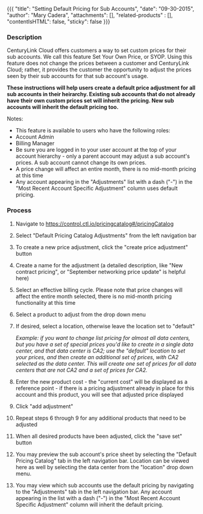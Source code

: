 {{{
  "title": "Setting Default Pricing for Sub Accounts",
  "date": "09-30-2015",
  "author": "Mary Cadera",
  "attachments": [],
  "related-products" : [],
  "contentIsHTML": false,
  "sticky": false
}}}

### Description

CenturyLink Cloud offers customers a way to set custom prices for their sub accounts. We call this feature Set Your Own Price, or SYOP. Using this feature does not change the prices between a customer and CenturyLink Cloud; rather, it provides the customer the opportunity to adjust the prices seen by their sub accounts for that sub account's usage.

**These instructions will help users create a default price adjustment for all sub accounts in their heirarchy. Existing sub accounts that do not already have their own custom prices set will inherit the pricing. New sub accounts will inherit the default pricing too.**

Notes:

* This feature is available to users who have the following roles:
 * Account Admin
 * Billing Manager
* Be sure you are logged in to your user account at the top of your account hierarchy - only a parent account may adjust a sub account's prices. A sub account cannot change its own prices.
* A price change will affect an entire month, there is no mid-month pricing at this time
* Any account appearing in the "Adjustments" list with a dash ("-") in the "Most Recent Account Specific Adjustment" column uses default pricing.

### Process

1. Navigate to https://control.ctl.io/pricingcatalog#/pricingCatalog
2. Select "Default Pricing Catalog Adjustments" from the left navigation bar
3. To create a new price adjustment, click the "create price adjustment" button
4. Create a name for the adjustment (a detailed description, like "New contract pricing", or "September networking price update" is helpful here)
5. Select an effective billing cycle. Please note that price changes will affect the entire month selected, there is no mid-month pricing functionality at this time
6. Select a product to adjust from the drop down menu
7. If desired, select a location, otherwise leave the location set to "default"

   *Example: if you want to change list pricing for almost all data centers, but you have a set of special prices you'd like to create in a single data center, and that data center is CA2; use the "default" location to set your prices, and then create an additional set of prices, with CA2 selected as the data center. This will create one set of prices for all data centers that are _not_ CA2 and a set of prices for CA2.*
8. Enter the new product cost - the "current cost" will be displayed as a reference point - if there is a pricing adjustment already in place for this account and this product, you will see that adjusted price displayed
9. Click "add adjustment"
10. Repeat steps 6 through 9 for any additional products that need to be adjusted
11. When all desired products have been adjusted, click the "save set" button
12. You may preview the sub account's price sheet by selecting the "Default Pricing Catalog" tab in the left navigation bar. Location can be viewed here as well by selecting the data center from the "location" drop down menu.
13. You may view which sub accounts use the default pricing by navigating to the "Adjustments" tab in the left navigation bar. Any account appearing in the list with a dash ("-") in the "Most Recent Account Specific Adjustment" column will inherit the default pricing.
